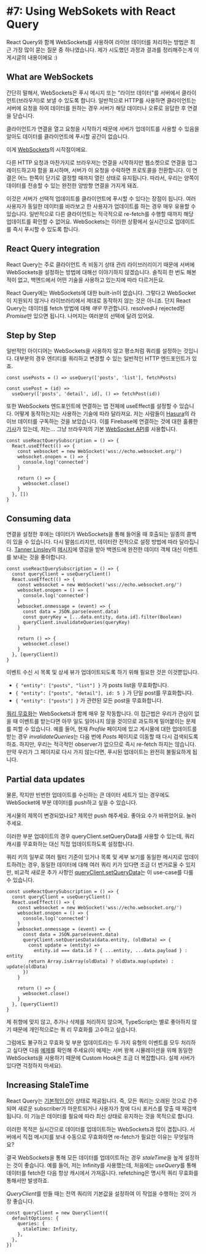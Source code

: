 # #7: Using WebSokets with React Query

React Query와 함께 WebSockets를 사용하여 라이브 데이터를 처리하는 방법은 최근 가장 많이 묻는 질문 중 하나였습니다. 제가 시도했던 과정과 결과를 정리해주는게 이 게시글의 내용이에요 :)

## **What are WebSockets**

간단히 말해서, WebSockets은 푸시 메시지 또는 "라이브 데이터"를 서버에서 클라이언트(브라우저)로 보낼 수 있도록 합니다. 일반적으로 HTTP를 사용하면 클라이언트는 서버에 요청을 하여 데이터를 원하는 경우 서버가 해당 데이터나 오류로 응답한 후 연결을 닫습니다.

클라이언트가 연결을 열고 요청을 시작하기 때문에 서버가 업데이트를 사용할 수 있음을 알아도 데이터를 클라이언트에 푸시할 공간이 없습니다.

이게 [WebSockets](https://en.wikipedia.org/wiki/WebSocket)의 시작점이에요.

다른 HTTP 요청과 마찬가지로 브라우저는 연결을 시작하지만 웹소켓으로 연결을 업그레이드하고자 함을 표시하며, 서버가 이 요청을 수락하면 프로토콜을 전환합니다. 이 연결은 어느 한쪽이 닫기로 결정할 때까지 열린 상태로 유지됩니다. 따라서, 우리는 양쪽이 데이터를 전송할 수 있는 완전한 양방향 연결을 가지게 돼죠.

이것은 서버가 선택적 업데이트를 클라이언트에 푸시할 수 있다는 장점이 됩니다. 여러 사용자가 동일한 데이터를 바라보고 한 사용자가 업데이트를 하는 경우 매우 유용할 수 있습니다. 일반적으로 다른 클라이언트는 적극적으로 re-fetch를 수행할 때까지 해당 업데이트를 확인할 수 없어요. WebSockets는 이러한 상황에서 실시간으로 업데이트를 즉시 푸시할 수 있도록 합니다.

## **React Query integration**

React Query는 주로 클라이언트 측 비동기 상태 관리 라이브러리이기 때문에 서버에 WebSockets을 설정하는 방법에 대해선 이야기하지 않겠습니다. 솔직히 한 번도 해본 적이 없고, 백엔드에서 어떤 기술을 사용하고 있는지에 따라 다르거든요.

React Query에는 WebSockets에 대한 built-in이 없습니다. 그렇다고 WebSocket이 지원되지 않거나 라이브러리에서 제대로 동작하지 않는 것은 아니죠. 단지 React Query는 데이터를 fetch 방법에 대해 *매우* 무관합니다. resolved나 rejected된 *Promise*만 있으면 됩니다. 나머지는 여러분의 선택에 달려 있어요.

## **Step by Step**

일반적인 아이디어는 WebSockets을 사용하지 않고 평소처럼 쿼리를 설정하는 것입니다. 대부분의 경우 엔티티를 쿼리하고 변경할 수 있는 일반적인 HTTP 엔드포인트가 있죠.

```tsx
const usePosts = () => useQuery(['posts', 'list'], fetchPosts)

const usePost = (id) =>
  useQuery(['posts', 'detail', id], () => fetchPost(id))
```

또한 WebSockets 엔드포인트에 연결하는 앱 전체에 useEffect를 설정할 수 있습니다. 어떻게 동작하는지는 사용하는 기술에 따라 달라져요. 저는 사람들이 [Hasura](https://github.com/tannerlinsley/react-query/issues/171#issuecomment-649810136)의 라이브 데이터를 구독하는 것을 보았습니다. 이를 Firebase에 연결하는 것에 대한 훌륭한 [기사](https://aggelosarvanitakis.medium.com/a-real-time-hook-with-firebase-react-query-f7eb537d5145)가 있는데, 저는... 그냥 브라우저의 기본 [WebSocket API](https://developer.mozilla.org/en-US/docs/Web/API/WebSocket)를 사용합니다.

```tsx
const useReactQuerySubscription = () => {
  React.useEffect(() => {
    const websocket = new WebSocket('wss://echo.websocket.org/')
    websocket.onopen = () => {
      console.log('connected')
    }

    return () => {
      websocket.close()
    }
  }, [])
}
```

## **Consuming data**

연결을 설정한 후에는 데이터가 WebSockets을 통해 들어올 때 호출되는 일종의 콜백이 있을 수 있습니다. 다시 말씀드리지만, 데이터란 전적으로 설정 방법에 따라 달라집니다. [Tanner Linsley](https://github.com/tannerlinsley)의 [메시지](https://github.com/tannerlinsley/react-query/issues/171#issuecomment-649716718)에 영감을 받아 백엔드에 완전한 데이터 객체 대신 이벤트를 보내는 것을 좋아합니다.

```tsx
const useReactQuerySubscription = () => {
  const queryClient = useQueryClient()
  React.useEffect(() => {
    const websocket = new WebSocket('wss://echo.websocket.org/')
    websocket.onopen = () => {
      console.log('connected')
    }
    websocket.onmessage = (event) => {
      const data = JSON.parse(event.data)
      const queryKey = [...data.entity, data.id].filter(Boolean)
      queryClient.invalidateQueries(queryKey)
    }

    return () => {
      websocket.close()
    }
  }, [queryClient])
}
```

이벤트 수신 시 목록 및 상세 뷰가 업데이트되도록 하기 위해 필요한 것은 이것뿐입니다.

- `{ "entity": ["posts", "list"] }` 가 posts list을 무효화합니다.
- `{ "entity": ["posts", "detail"], id: 5 }` 가 단일 post를 무효화합니다.
- `{ "entity": ["posts"] }` 가 관련된 모든 post을 무효화합니다.

[쿼리 무효화](https://react-query.tanstack.com/guides/query-invalidation)는 WebSockets과 함께 매우 잘 작동합니다. 이 접근법은 우리가 관심이 없을 때 이벤트를 받는다면 아무 일도 일어나지 않을 것이므로 과도하게 밀어붙이는 문제를 피할 수 있습니다. 예를 들어, 현재 *Profile* 페이지에 있고 게시물에 대한 업데이트를 받는 경우 *invalidateQueries*는 다음 번에 *Posts* 페이지로 이동할 때 다시 검색되도록 하죠. 하지만, 우리는 적극적인 observer가 없으므로 즉시 re-fetch 하지는 않습니다. 만약 우리가 그 페이지로 다시 가지 않는다면, 푸시된 업데이트는 완전히 불필요하게 됩니다.

## **Partial data updates**

물론, 작지만 빈번한 업데이트를 수신하는 큰 데이터 세트가 있는 경우에도 WebSocket에 부분 데이터를 push하고 싶을 수 있습니다.

게시물의 제목이 변경되었나요? 제목만 push 해주세요. 좋아요 수가 바뀌었어요. 눌러주세요.

이러한 부분 업데이트의 경우 queryClient.setQueryData를 사용할 수 있는데, 쿼리 캐시를 무효화하는 대신 직접 업데이트하도록 설정합니다.

쿼리 키의 일부로 여러 필터 기준이 있거나 목록 및 세부 보기를 동일한 메시지로 업데이트하려는 경우, 동일한 데이터에 대해 여러 쿼리 키가 있다면 조금 더 번거로울 수 있지만, 비교적 새로운 추가 사항인 [queryClient.setQueryData](https://react-query.tanstack.com/reference/QueryClient#queryclientsetquerydata)는 이 use-case를 다룰 수 있습니다.

```tsx
const useReactQuerySubscription = () => {
  const queryClient = useQueryClient()
  React.useEffect(() => {
    const websocket = new WebSocket('wss://echo.websocket.org/')
    websocket.onopen = () => {
      console.log('connected')
    }
    websocket.onmessage = (event) => {
      const data = JSON.parse(event.data)
      queryClient.setQueriesData(data.entity, (oldData) => {
        const update = (entity) =>
          entity.id === data.id ? { ...entity, ...data.payload } : entity
        return Array.isArray(oldData) ? oldData.map(update) : update(oldData)
      })
    }

    return () => {
      websocket.close()
    }
  }, [queryClient])
}
```

제 취향에 맞지 않고, 추가나 삭제를 처리하지 않으며, TypeScript는 별로 좋아하지 않기 때문에 개인적으로는 쿼 리 무효화를 고수하고 싶습니다.

그럼에도 불구하고 무효화 및 부분 업데이트라는 두 가지 유형의 이벤트를 모두 처리하고 싶다면 다음 [예제](https://codesandbox.io/s/react-query-websockets-ep1op)를 확인해 주세요(이 예제는 서버 왕복 시뮬레이션을 위해 동일한 WebSockets을 사용하기 때문에 Custom Hook은 조금 더 복잡합니다. 실제 서버가 있다면 걱정하지 마세요).

## **Increasing StaleTime**

React Query는 [기본적인 0](https://react-query.tanstack.com/guides/important-defaults)인 상태로 제공됩니다. 즉, 모든 쿼리는 오래된 것으로 간주되며 새로운 subscriber가 마운트되거나 사용자가 창에 다시 포커스를 맞출 때 재검색됩니다. 이 기능은 데이터를 필요에 따라 최신 상태로 유지하는 것을 목적으로 합니다.

이러한 목적은 실시간으로 데이터를 업데이트하는 WebSockets과 많이 겹칩니다. 서버에서 직접 메시지를 보내 수동으로 무효화하면 re-fetch가 필요한 이유는 무엇일까요?

결국 WebSockets을 통해 모든 데이터를 업데이트하는 경우 *staleTime*을 높게 설정하는 것이 좋습니다. 예를 들어, 저는 Infinity를 사용했는데, 처음에는 *useQuery*를 통해 데이터를 fetch한 다음 항상 캐시에서 가져옵니다. refetching은 명시적 쿼리 무효화를 통해서만 발생하죠.

*QueryClient*를 만들 때는 전역 쿼리의 기본값을 설정하여 이 작업을 수행하는 것이 가장 좋습니다.

```tsx
const queryClient = new QueryClient({
  defaultOptions: {
    queries: {
      staleTime: Infinity,
    },
  },
})
```